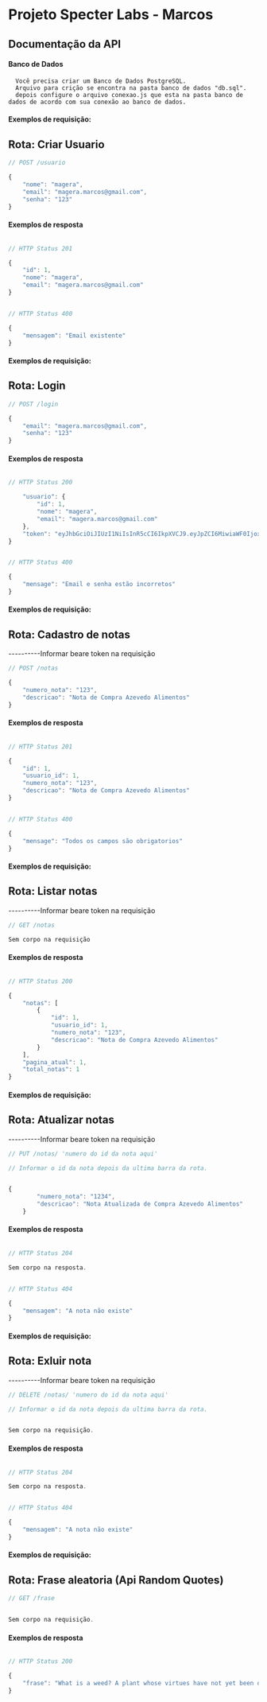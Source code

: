
# Projeto Specter Labs - Marcos




## Documentação da API

#### Banco de Dados

```http
  Você precisa criar um Banco de Dados PostgreSQL.
  Arquivo para crição se encontra na pasta banco de dados "db.sql".
  depois configure o arquivo conexao.js que esta na pasta banco de dados de acordo com sua conexão ao banco de dados.
```



#### Exemplos de requisição: 
## Rota: Criar Usuario


```javascript
// POST /usuario

{
	"nome": "magera",
	"email": "magera.marcos@gmail.com",
	"senha": "123"
}
```
#### Exemplos de resposta

```javascript

// HTTP Status 201

{
	"id": 1,
	"nome": "magera",
	"email": "magera.marcos@gmail.com"
}
```

```javascript

// HTTP Status 400

{
	"mensagem": "Email existente"
}
```

#### Exemplos de requisição: 
## Rota: Login



```javascript
// POST /login

{
	"email": "magera.marcos@gmail.com",
	"senha": "123"
}
```
#### Exemplos de resposta

```javascript

// HTTP Status 200

	"usuario": {
		"id": 1,
		"nome": "magera",
		"email": "magera.marcos@gmail.com"
	},
	"token": "eyJhbGciOiJIUzI1NiIsInR5cCI6IkpXVCJ9.eyJpZCI6MiwiaWF0IjoxNzExNDg0ODI0LCJleHAiOjE3MTE1MTM2MjR9.xLuIxmr8h8_GiS4Oxr39s2UEhz2URNYu7rGjVRyn9Ns"
}
```

```javascript

// HTTP Status 400

{
	"mensage": "Email e senha estão incorretos"
}
```
#### Exemplos de requisição: 
## Rota: Cadastro de notas
----------Informar beare token na requisição


```javascript
// POST /notas

{
	"numero_nota": "123",
	"descricao": "Nota de Compra Azevedo Alimentos"
}
```
#### Exemplos de resposta

```javascript

// HTTP Status 201

{
	"id": 1,
	"usuario_id": 1,
	"numero_nota": "123",
	"descricao": "Nota de Compra Azevedo Alimentos"
}
```

```javascript

// HTTP Status 400

{
	"mensage": "Todos os campos são obrigatorios"
}
```
#### Exemplos de requisição: 
## Rota: Listar notas
----------Informar beare token na requisição

```javascript
// GET /notas

Sem corpo na requisição
```
#### Exemplos de resposta

```javascript

// HTTP Status 200

{
	"notas": [
		{
			"id": 1,
			"usuario_id": 1,
			"numero_nota": "123",
			"descricao": "Nota de Compra Azevedo Alimentos"
		}
	],
	"pagina_atual": 1,
	"total_notas": 1
}
```
#### Exemplos de requisição: 
## Rota: Atualizar notas
----------Informar beare token na requisição


```javascript   
// PUT /notas/ 'numero do id da nota aqui'

// Informar o id da nota depois da ultima barra da rota.


{
		"numero_nota": "1234",
		"descricao": "Nota Atualizada de Compra Azevedo Alimentos"
	}
```
#### Exemplos de resposta

```javascript

// HTTP Status 204

Sem corpo na resposta.
```

```javascript

// HTTP Status 404

{
	"mensagem": "A nota não existe"
}
```
#### Exemplos de requisição: 
## Rota: Exluir nota
----------Informar beare token na requisição


```javascript   
// DELETE /notas/ 'numero do id da nota aqui'

// Informar o id da nota depois da ultima barra da rota.


Sem corpo na requisição.
```
#### Exemplos de resposta

```javascript

// HTTP Status 204

Sem corpo na resposta.
```

```javascript

// HTTP Status 404

{
	"mensagem": "A nota não existe"
}
```
#### Exemplos de requisição: 
## Rota: Frase aleatoria (Api Random Quotes)



```javascript   
// GET /frase 


Sem corpo na requisição.
```
#### Exemplos de resposta

```javascript

// HTTP Status 200

{
	"frase": "What is a weed? A plant whose virtues have not yet been discovered."
}
```
